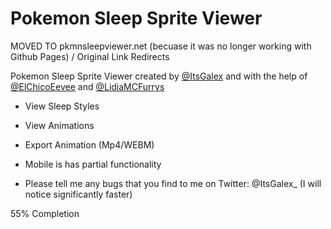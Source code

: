 # Pokemon Sleep Sprite Viewer

MOVED TO pkmnsleepviewer.net (becuase it was no longer working with Github Pages) / Original Link Redirects

Pokemon Sleep Sprite Viewer created by [@ItsGalex](https://twitter.com/ItsGalex_) and with the help of [@ElChicoEevee](https://twitter.com/ElChicoEevee) and [@LidiaMCFurrys](https://twitter.com/LidiaMCFurrys)

- View Sleep Styles
- View Animations
- Export Animation (Mp4/WEBM)

- Mobile is has partial functionality
- Please tell me any bugs that you find to me on Twitter: @ItsGalex_ (I will notice significantly faster)

55% Completion 
